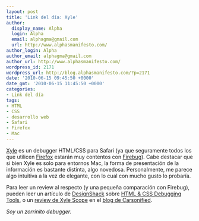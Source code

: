 ```yaml
---
layout: post
title: 'Link del día: Xyle'
author:
  display_name: Alpha
  login: Alpha
  email: alphagma@gmail.com
  url: http://www.alphasmanifesto.com/
author_login: Alpha
author_email: alphagma@gmail.com
author_url: http://www.alphasmanifesto.com/
wordpress_id: 2171
wordpress_url: http://blog.alphasmanifesto.com/?p=2171
date: '2010-06-15 09:45:50 +0000'
date_gmt: '2010-06-15 11:45:50 +0000'
categories:
- Link del día
tags:
- HTML
- CSS
- desarrollo web
- Safari
- Firefox
- Mac
---
```


[Xyle](http://culturedcode.com/xyle/index.html) es un debugger HTML/CSS para Safari (ya que seguramente todos los que utilicen [Firefox](http://www.getfirefox.com/) estarán muy contentos con [Firebug](http://www.getfirebug.com/)). Cabe destacar que si bien Xyle es solo para entornos Mac, la forma de presentación de la información es bastante distinta, algo novedosa. Personalmente, me parece algo intuitiva a la vez de elegante, con lo cual con mucho gusto lo probaría.

Para leer un review al respecto (y una pequeña comparación con Firebug), pueden leer un artículo de [DesignShack](http://designshack.co.uk/) sobre [HTML &amp; CSS Debugging Tools](http://designshack.co.uk/articles/css/html-and-css-debugging-tools), o un [review de Xyle Scope](http://carsonified.com/blog/carsonified/reviews/xyle-scope/) en el [blog de Carsonified](http://carsonified.com/blog/).

_Soy un zorrinito debugger._
